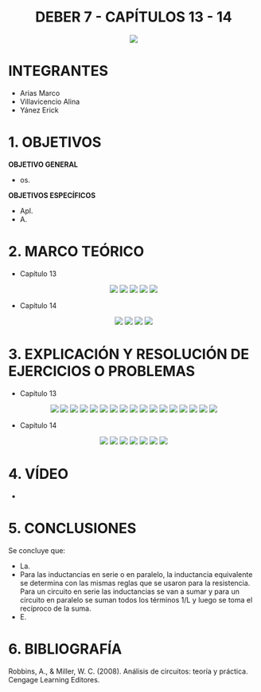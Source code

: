 <div align="center">

# DEBER 7 - CAPÍTULOS 13 - 14
  
![](https://github.com/erickyanez1/IMAGENES-DEBER-1/blob/main/espe.png) 

</div>

# **INTEGRANTES**

- Arias Marco
- Villavicencio Alina
- Yánez Erick


# **1. OBJETIVOS**

**OBJETIVO GENERAL**
  - os.
 
 **OBJETIVOS ESPECÍFICOS**
  - Apl.
  - A.
  
# **2. MARCO TEÓRICO**

- Capítulo 13
<div align="center">

![](https://github.com/erickyanez1/DEBER-7/blob/main/IMG/mapa_1_cap13.png)
![](https://github.com/erickyanez1/DEBER-7/blob/main/IMG/mapa_2_cap13.png)
![](https://github.com/erickyanez1/DEBER-7/blob/main/IMG/mapa_3_cap13.png)
![](https://github.com/erickyanez1/DEBER-7/blob/main/IMG/mapa_4_cap13.png)
![](https://github.com/erickyanez1/DEBER-7/blob/main/IMG/mapa_5_cap13.png)


</div>


- Capítulo 14
<div align="center">

![](https://github.com/erickyanez1/DEBER-7/blob/main/IMG/Cap14_MT_P1.jpg)
![](https://github.com/erickyanez1/DEBER-7/blob/main/IMG/Cap14_MT_P2.jpg)
![](https://github.com/erickyanez1/DEBER-7/blob/main/IMG/Cap14_MT_P3.jpg)
![](https://github.com/erickyanez1/DEBER-7/blob/main/IMG/Cap14_MT_P4.jpg)
  
</div>




# **3. EXPLICACIÓN Y RESOLUCIÓN DE EJERCICIOS O PROBLEMAS**

- Capítulo 13
<div align="center">

![](https://github.com/erickyanez1/DEBER-7/blob/main/IMG/ejer_cap13_1.png)
![](https://github.com/erickyanez1/DEBER-7/blob/main/IMG/ejer_cap13_3.png)
![](https://github.com/erickyanez1/DEBER-7/blob/main/IMG/ejer_cap13_5.png)
![](https://github.com/erickyanez1/DEBER-7/blob/main/IMG/ejer_cap13_7.png)
![](https://github.com/erickyanez1/DEBER-7/blob/main/IMG/ejer_cap13_9.png)
![](https://github.com/erickyanez1/DEBER-7/blob/main/IMG/ejer_cap13_11.png)
![](https://github.com/erickyanez1/DEBER-7/blob/main/IMG/ejer_cap13_13.png)
![](https://github.com/erickyanez1/DEBER-7/blob/main/IMG/ejer_cap13_15_a.png)
![](https://github.com/erickyanez1/DEBER-7/blob/main/IMG/ejer_cap13_15_b.png)
![](https://github.com/erickyanez1/DEBER-7/blob/main/IMG/ejer_cap13_15_c.png)
![](https://github.com/erickyanez1/DEBER-7/blob/main/IMG/ejer_cap13_17_19.png)
![](https://github.com/erickyanez1/DEBER-7/blob/main/IMG/ejer_cap13_21_a.png)
![](https://github.com/erickyanez1/DEBER-7/blob/main/IMG/ejer_cap13_21_b.png)
![](https://github.com/erickyanez1/DEBER-7/blob/main/IMG/Ejer_Cap13_P1.jpg)
![](https://github.com/erickyanez1/DEBER-7/blob/main/IMG/Ejer_Cap13_P2.jpg)
![](https://github.com/erickyanez1/DEBER-7/blob/main/IMG/Ejer_Cap13_P3.jpg)
![](https://github.com/erickyanez1/DEBER-7/blob/main/IMG/Ejer_Cap13_P4.jpg)


</div>

- Capítulo 14
<div align="center">

![](https://github.com/erickyanez1/DEBER-7/blob/main/IMG/Ejer_Cap14_P1.jpg)
![](https://github.com/erickyanez1/DEBER-7/blob/main/IMG/Ejer_Cap14_P2.jpg)
![](https://github.com/erickyanez1/DEBER-7/blob/main/IMG/Ejer_Cap14_P3.jpg)
![](https://github.com/erickyanez1/DEBER-7/blob/main/IMG/Ejer_Cap14_P4.jpg)
![](https://github.com/erickyanez1/DEBER-7/blob/main/IMG/Ejer_Cap14_P5.jpg)
![](https://github.com/erickyanez1/DEBER-7/blob/main/IMG/Ejer_Cap14_P6.jpg)
![](https://github.com/erickyanez1/DEBER-7/blob/main/IMG/Ejer_Cap14_P7.jpg)

</div>

# **4. VÍDEO**

- 

# **5. CONCLUSIONES**

Se concluye que:

- La.
- Para las inductancias en serie o en paralelo, la inductancia equivalente se determina con las mismas reglas que se usaron para la resistencia. Para un circuito en serie las inductancias se van a sumar y para un circuito en paralelo se suman todos los términos 1/L y luego se toma el recíproco de la suma.
- E.


# **6. BIBLIOGRAFÍA**

Robbins, A., & Miller, W. C. (2008). Análisis de circuitos: teoría y práctica. Cengage Learning Editores.
